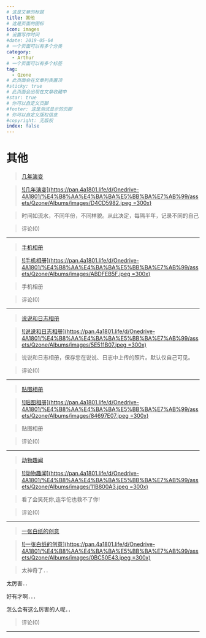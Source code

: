 ```yaml
---
# 这是文章的标题
title: 其他
# 这是页面的图标
icon: images
# 设置写作时间
#date: 2019-05-04
# 一个页面可以有多个分类
category:
  - Arthur
# 一个页面可以有多个标签
tag:
  - Qzone
# 此页面会在文章列表置顶
#sticky: true
# 此页面会出现在文章收藏中
#star: true
# 你可以自定义页脚
#footer: 这是测试显示的页脚
# 你可以自定义版权信息
#copyright: 无版权
index: false
---
```

# 其他

> [几年演变](/article/Arthur/Qzone/Albums/其他/几年演变)

> [![几年演变](https://pan.4a1801.life/d/Onedrive-4A1801/%E4%B8%AA%E4%BA%BA%E5%BB%BA%E7%AB%99/assets/Qzone/Albums/images/D4CD5982.jpeg =300x)](/article/Arthur/Qzone/Albums/其他/几年演变)

> 时间如流水，不同年份，不同样貌。从此决定，每隔半年，记录不同的自己

> 评论(0)

---

> [手机相册](/article/Arthur/Qzone/Albums/其他/说说和日志相册)

> [![手机相册](https://pan.4a1801.life/d/Onedrive-4A1801/%E4%B8%AA%E4%BA%BA%E5%BB%BA%E7%AB%99/assets/Qzone/Albums/images/ABDFEB5F.jpeg =300x)](/article/Arthur/Qzone/Albums/其他/手机相册)

> 手机相册

> 评论(0)

---

> [说说和日志相册](/article/Arthur/Qzone/Albums/其他/说说和日志相册)

> [![说说和日志相册](https://pan.4a1801.life/d/Onedrive-4A1801/%E4%B8%AA%E4%BA%BA%E5%BB%BA%E7%AB%99/assets/Qzone/Albums/images/5E511B07.jpeg =300x)](/article/Arthur/Qzone/Albums/其他/说说和日志相册)

> 说说和日志相册，保存您在说说、日志中上传的照片。默认仅自己可见。

> 评论(0)

---

> [贴图相册](/article/Arthur/Qzone/Albums/其他/贴图相册)

> [![贴图相册](https://pan.4a1801.life/d/Onedrive-4A1801/%E4%B8%AA%E4%BA%BA%E5%BB%BA%E7%AB%99/assets/Qzone/Albums/images/84697E07.jpeg =300x)](/article/Arthur/Qzone/Albums/其他/贴图相册)

> 贴图相册

> 评论(0)

---

> [动物趣闻](/article/Arthur/Qzone/Albums/其他/动物趣闻)

> [![动物趣闻](https://pan.4a1801.life/d/Onedrive-4A1801/%E4%B8%AA%E4%BA%BA%E5%BB%BA%E7%AB%99/assets/Qzone/Albums/images/11B800A3.jpeg =300x)](/article/Arthur/Qzone/Albums/其他/动物趣闻)

> 看了会笑死你,连华佗也救不了你!

> 评论(0)

---

> [一张白纸的创意](/article/Arthur/Qzone/Albums/其他/一张白纸的创意)

> [![一张白纸的创意](https://pan.4a1801.life/d/Onedrive-4A1801/%E4%B8%AA%E4%BA%BA%E5%BB%BA%E7%AB%99/assets/Qzone/Albums/images/0BC50E43.jpeg =300x)](/article/Arthur/Qzone/Albums/其他/一张白纸的创意)

> 太神奇了．．

太厉害．．

好有才啊．．．

怎么会有这么厉害的人呢．．

> 评论(0)

---

